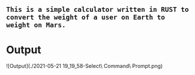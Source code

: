 `This is a simple calculator written in RUST to convert the weight of a user on Earth to weight on Mars.`
---
# Output 
![Output](./2021-05-21 19_19_58-Select\ Command\ Prompt.png)

